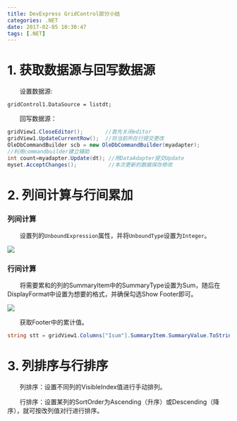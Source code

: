 ```yaml
---
title: DevExpress GridControl部分小结
categories: .NET
date: 2017-02-05 10:30:47
tags: [.NET]
---
```


# 1. 获取数据源与回写数据源

&emsp;&emsp;设置数据源:

`gridControl1.DataSource = listdt;`

&emsp;&emsp;回写数据源：
```cs
gridView1.CloseEditor();       //首先关闭editor
gridView1.UpdateCurrentRow();  //将当前所在行提交更改
OleDbCommandBuilder scb = new OleDbCommandBuilder(myadapter);  
//利用commandbuilder建立辅助
int count=myadapter.Update(dt); //用DataAdapter提交Update
myset.AcceptChanges();          //本次更新的数据保存修改
```
# 2. 列间计算与行间累加

### 列间计算
&emsp;&emsp;设置列的`UnboundExpression`属性，并将`UnboundType`设置为`Integer`。

![](https://pic.lufer.cc:8089/images/2021/03/15/e4x9r8.jpg)

### 行间计算
&emsp;&emsp;将需要累和的列的SummaryItem中的SummaryType设置为Sum，随后在DisplayFormat中设置为想要的格式，并确保勾选Show Footer即可。  

![](https://pic.lufer.cc:8089/images/2021/03/15/e4xpKf.jpg) 

&emsp;&emsp;获取Footer中的累计值。
```C#
string stt = gridView1.Columns["Isum"].SummaryItem.SummaryValue.ToString();
```

# 3. 列排序与行排序

&emsp;&emsp;列排序：设置不同列的VisibleIndex值进行手动排列。

&emsp;&emsp;行排序：设置某列的SortOrder为Ascending（升序）或Descending（降序），就可按改列值对行进行排序。
